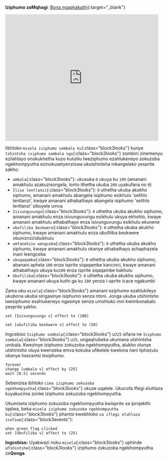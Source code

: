 **Iziphumo zoMqhagi**: [Bona ngaphakathi](https://scratch.mit.edu/projects/435730522/editor){:target="_blank"}

<div class="scratch-preview">
  <iframe allowtransparency="true" width="485" height="402" src="https://scratch.mit.edu/projects/embed/435730522/?autostart=false" frameborder="0"></iframe>
</div>

Iibhloko `misela isiphumo sombala ku`{:class="block3looks"} kunye `tshintsha isiphumo sombala ngo`{:class="block3looks"} zombini zinemenyu ezilahlayo onokukhetha kuzo kuluhlu lweziphumo ezahlukeneyo zokuzoba ngekhompyutha ezinokusetyenziswa ukutshintsha inkangeleko yesprite sakho:

+ `umbala`{:class="block3looks"}: ukusuka `0` ukuya ku `199` (amanani amakhulu azakuzisongela, lonto ithetha ukuba `200` uyakufana no `0`)
+ `Iliso lentlanzi`{:class="block3looks"}: `0` uthetha ukuba akukho siphumo, amanani amakhulu abangela isiphumo esikhulu 'selihlo lentlanzi', kwaye amanani athabathayo abangela isiphumo 'selihlo lentlanzi' sibuyele umva
+ `Isivunguvungu`{:class="block3looks"}: `0` uthetha ukuba akukho siphumo, amanani amakhulu enza isivunguvungu esikhulu ukuya ekhohlo, kwaye amanani amakhulu athabathayo enza isivunguvungu esikhulu ekunene
+ `ubufiliba beskwere`{:class="block3looks"}: `0` uthetha ukuba akukho siphumo, kwaye amanani amakhulu enza ubufiliba beskwere obuniznzi/obukhulu
+ `umfanekiso wengceba`{:class="block3looks"}: `0` uthetha ukuba akukho siphumo, kwaye amanani amakhulu okanye athabathayo achaphazela inani leengceba
+ `ukuqaqamba`{:class="block3looks"}: `0`  uthetha ukuba akukho siphumo, abanani aphela `100` enza isprite siqaqambe kancinci, kwaye amanani athabathayo ukuya ku`100` enza isprite siqaqambe kakhulu
+ `Ubufiliba`{:class="block3looks"}: `0` uthetha ukuba akukho siphumo, kwaye amanani ukuya kuthi ga ku `100` yenza i-sprite icace ngakumbi

Zama uku `misela`{:class="block3looks"} amanani eziphumo ezahlukileyo ukubona ukuba singasinye isiphumo senza ntoni. Jonga ukuba utshintsho lwesiphumo esahlukeneyo ngasinye senza umohluko mni kwimbonakalo yesprite yakho.

```blocks3
set [Isivunguvungu v] effect to (100)

set [ubufiliba beskwere v] effect to (50)
```

Ingcebiso `Isiphumo sombala`{:class="block3looks"} u`225` sifana ne `Isiphumo sombala`{:class="block3looks"} u`25`, ungaqhubeka ukumana utshintsha umbala. Kwezinye iziphumo zokuzoba ngekhompyutha, alukho olunye utshintsho oluya kwenzeka emva kokuba ufikelele kwelona nani liphezulu okanye lisezantsi lesiphumo.

```blocks3
forever
change [umbala v] effect by [25]
wait [0.5] seconds
```

Sebenzisa ibhloko `cima iziphumo zokuzoba ngekhompyutha`{:class="block3looks"} ukuze uqalele. Ukucofa iflegi eluhlaza kuyakucima zonke iziphumo zokuzoba ngekhompyutha.

Ukumisela iziphumo zokuzoba ngekhompyutha kwisprite xa iprojekthi iqalwa, beka  `misela iziphumo zokuzoba ngekhompyutha ku`{:class="block3looks"} phantsi kwebhloko `xa iflegi eluhlaza icofiwe`{:class="block3events"}:

```blocks3
when green flag clicked
set [Ubufiliba v] effect to (25)
```

**Ingcebiso:** Uyakwazi noku `misela`{:class="block3looks"} uphinde u`Tshintshe`{:class="block3looks"} iziphumo zokuzoba ngekhompyutha ze**Qonga**.
